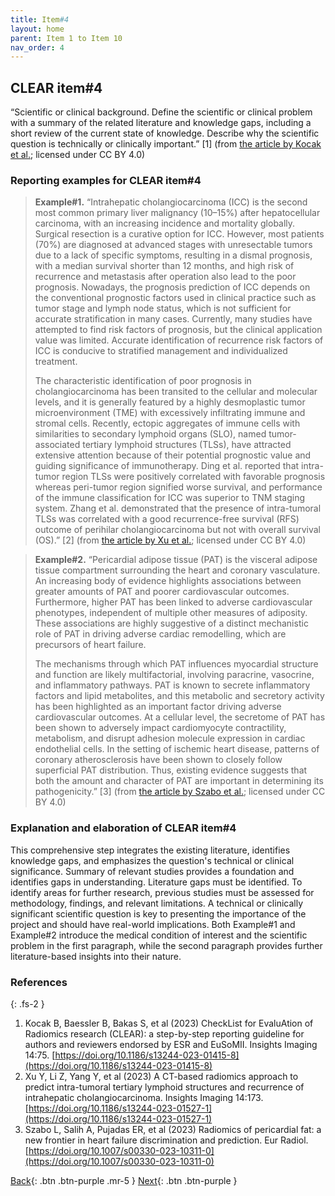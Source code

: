 ```yaml
---
title: Item#4
layout: home
parent: Item 1 to Item 10
nav_order: 4
---
```


## CLEAR item#4


“Scientific or clinical background. Define the scientific or clinical problem with a summary of the related literature and knowledge gaps, including a short review of the current state of knowledge. Describe why the scientific question is technically or clinically important.” [1] (from [the article by Kocak et al.](https://insightsimaging.springeropen.com/articles/10.1186/s13244-023-01415-8); licensed under CC BY 4.0)


### Reporting examples for CLEAR item#4

> **Example#1.** “Intrahepatic cholangiocarcinoma (ICC) is the second most common primary liver malignancy (10–15%) after hepatocellular carcinoma, with an increasing incidence and mortality globally. Surgical resection is a curative option for ICC. However, most patients (70%) are diagnosed at advanced stages with unresectable tumors due to a lack of specific symptoms, resulting in a dismal prognosis, with a median survival shorter than 12 months, and high risk of recurrence and metastasis after operation also lead to the poor prognosis. Nowadays, the prognosis prediction of ICC depends on the conventional prognostic factors used in clinical practice such as tumor stage and lymph node status, which is not sufficient for accurate stratification in many cases. Currently, many studies have attempted to find risk factors of prognosis, but the clinical application value was limited. Accurate identification of recurrence risk factors of ICC is conducive to stratified management and individualized treatment.
>
> The characteristic identification of poor prognosis in cholangiocarcinoma has been transited to the cellular and molecular levels, and it is generally featured by a highly desmoplastic tumor microenvironment (TME) with excessively infiltrating immune and stromal cells. Recently, ectopic aggregates of immune cells with similarities to secondary lymphoid organs (SLO), named tumor-associated tertiary lymphoid structures (TLSs), have attracted extensive attention because of their potential prognostic value and guiding significance of immunotherapy. Ding et al. reported that intra-tumor region TLSs were positively correlated with favorable prognosis whereas peri-tumor region signified worse survival, and performance of the immune classification for ICC was superior to TNM staging system. Zhang et al. demonstrated that the presence of intra-tumoral TLSs was correlated with a good recurrence-free survival (RFS) outcome of perihilar cholangiocarcinoma but not with overall survival (OS).” [2] (from [the article by Xu et al.](https://doi.org/10.1186/s13244-023-01527-1); licensed under CC BY 4.0)

> **Example#2.** “Pericardial adipose tissue (PAT) is the visceral adipose tissue compartment surrounding the heart and coronary vasculature. An increasing body of evidence highlights associations between greater amounts of PAT and poorer cardiovascular outcomes. Furthermore, higher PAT has been linked to adverse cardiovascular phenotypes, independent of multiple other measures of adiposity. These associations are highly suggestive of a distinct mechanistic role of PAT in driving adverse cardiac remodelling, which are precursors of heart failure.
>
> The mechanisms through which PAT influences myocardial structure and function are likely multifactorial, involving paracrine, vasocrine, and inflammatory pathways. PAT is known to secrete inflammatory factors and lipid metabolites, and this metabolic and secretory activity has been highlighted as an important factor driving adverse cardiovascular outcomes. At a cellular level, the secretome of PAT has been shown to adversely impact cardiomyocyte contractility, metabolism, and disrupt adhesion molecule expression in cardiac endothelial cells. In the setting of ischemic heart disease, patterns of coronary atherosclerosis have been shown to closely follow superficial PAT distribution. Thus, existing evidence suggests that both the amount and character of PAT are important in determining its pathogenicity.” [3] (from [the article by Szabo et al.](https://doi.org/10.1007/s00330-023-10311-0); licensed under CC BY 4.0)

### Explanation and elaboration of CLEAR item#4

This comprehensive step integrates the existing literature, identifies knowledge gaps, and emphasizes the question's technical or clinical significance. Summary of relevant studies provides a foundation and identifies gaps in understanding. Literature gaps must be identified. To identify areas for further research, previous studies must be assessed for methodology, findings, and relevant limitations. A technical or clinically significant scientific question is key to presenting the importance of the project and should have real-world implications. Both Example#1 and Example#2 introduce the medical condition of interest and the scientific problem in the first paragraph, while the second paragraph provides further literature-based insights into their nature.

### References

{: .fs-2 }

1. 	Kocak B, Baessler B, Bakas S, et al (2023) CheckList for EvaluAtion of Radiomics research (CLEAR): a step-by-step reporting guideline for authors and reviewers endorsed by ESR and EuSoMII. Insights Imaging 14:75. [https://doi.org/10.1186/s13244-023-01415-8](https://doi.org/10.1186/s13244-023-01415-8)
2. 	Xu Y, Li Z, Yang Y, et al (2023) A CT-based radiomics approach to predict intra-tumoral tertiary lymphoid structures and recurrence of intrahepatic cholangiocarcinoma. Insights Imaging 14:173. [https://doi.org/10.1186/s13244-023-01527-1](https://doi.org/10.1186/s13244-023-01527-1)
3. 	Szabo L, Salih A, Pujadas ER, et al (2023) Radiomics of pericardial fat: a new frontier in heart failure discrimination and prediction. Eur Radiol. [https://doi.org/10.1007/s00330-023-10311-0](https://doi.org/10.1007/s00330-023-10311-0)
   
[Back](https://radiomic.github.io/CLEAR-E3/docs/Item3.html){: .btn .btn-purple .mr-5 }
[Next](https://radiomic.github.io/CLEAR-E3/docs/Item5.html){: .btn .btn-purple   }



